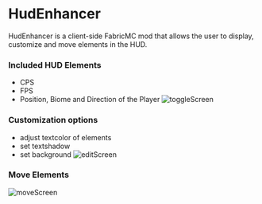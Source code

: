 # HudEnhancer

HudEnhancer is a client-side FabricMC mod that allows the user to display, customize and move elements in the HUD.

### Included HUD Elements
- CPS
- FPS
- Position, Biome and Direction of the Player
![toggleScreen](https://github.com/user-attachments/assets/5472f646-9e4d-46e1-9c09-9229c2641266)

### Customization options
- adjust textcolor of elements
- set textshadow
- set background
![editScreen](https://github.com/user-attachments/assets/62503f9b-3653-43ac-ad36-a9f82dd9027b)

### Move Elements
![moveScreen](https://github.com/user-attachments/assets/06a60bc4-67a0-409c-924c-5a9a51ee9c65)
